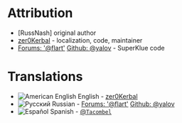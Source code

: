 # Attribution

- [RussNash] original author
- [zer0Kerbal][LINK:zer0Kerbal] - localization, code, maintainer
- [Forums: '@flart'][LINK:flart] [Github: @yalov][LINK:yalov] - SuperKlue code

# Translations

- ![][EN] English - [zer0Kerbal][LINK:zer0Kerbal]
- ![][RU] Russian - [Forums: '@flart'][LINK:flart] [Github: @yalov][LINK:yalov]
- ![][ES] Spanish - [@`Tacombel`][LINK:tacombel]

<!--- statics -->
[LINK:russnash37]: https://forum.kerbalspaceprogram.com/index.php?/profile/77512-russnash37/ "Forums: RussNash37"  
[LINK:russnash]: https://github.com/russnash "GitHub: russnash"  
[LINK:tacombel]: https://github.com/Tacombel "Tacombel"  
[LINK:flart]: https://forum.kerbalspaceprogram.com/index.php?/profile/181486-flart/ "Flart"  
[LINK:yalov]: https://github.com/yalov "yalov"  
[LINK:zer0Kerbal]: https://forum.kerbalspaceprogram.com/index.php?/profile/190933-zer0kerbal/ "zer0Kerbal"

<!-- Localization -->
[EN]: https://raw.githubusercontent.com/zer0Kerbal/zer0Kerbal/zed'K/Localization/img/American-flag-sm.png "American English"  
[BR]: https://raw.githubusercontent.com/zer0Kerbal/zer0Kerbal/zed'K/Localization/img/Brazilian-flag-sm.png "Brasil"  
[CN]: https://raw.githubusercontent.com/zer0Kerbal/zer0Kerbal/zed'K/Localization/img/Chinese-flag-sm.png "中文"   
[DE]: https://raw.githubusercontent.com/zer0Kerbal/zer0Kerbal/zed'K/Localization/img/German-flag-sm.png "Deutsch"  
[ES]: https://raw.githubusercontent.com/zer0Kerbal/zer0Kerbal/zed'K/Localization/img/Spanish-flag-sm.png "Español"  
[FR]: https://raw.githubusercontent.com/zer0Kerbal/zer0Kerbal/zed'K/Localization/img/French-flag-sm.png "Français"  
[IT]: https://raw.githubusercontent.com/zer0Kerbal/zer0Kerbal/zed'K/Localization/img/Italian-flag-sm.png "Italiano"  
[JA]: https://raw.githubusercontent.com/zer0Kerbal/zer0Kerbal/zed'K/Localization/img/Japanese-flag-sm.png "日本語"  
[KO]: https://raw.githubusercontent.com/zer0Kerbal/zer0Kerbal/zed'K/Localization/img/South-Korean-flag-sm.png "한국어"  
[ME]: https://raw.githubusercontent.com/zer0Kerbal/zer0Kerbal/zed'K/Localization/img/Mexican-flag-sm.png "Mexicano"  
[NL]: https://raw.githubusercontent.com/zer0Kerbal/zer0Kerbal/zed'K/Localization/img/Dutch-flag-sm.png "Dutch"  
[NO]: https://raw.githubusercontent.com/zer0Kerbal/zer0Kerbal/zed'K/Localization/img/Norwegian-flag-sm.png "Norsk"  
[PO]: https://raw.githubusercontent.com/zer0Kerbal/zer0Kerbal/zed'K/Localization/img/Polish-flag-sm.png "Polski"  
[RU]: https://raw.githubusercontent.com/zer0Kerbal/zer0Kerbal/zed'K/Localization/img/Russian-flag-sm.png "Русский"  
[SW]: https://raw.githubusercontent.com/zer0Kerbal/zer0Kerbal/zed'K/Localization/img/Swedish-flag-sm.png "Svenska"  
[TW]: https://raw.githubusercontent.com/zer0Kerbal/zer0Kerbal/zed'K/Localization/img/Taiwanese-flag-sm.png "国语"  
[HA]: https://raw.githubusercontent.com/zer0Kerbal/zer0Kerbal/zed'K/Localization/img/Hawaii-flag-sm.png "ʻŌlelo Pākē"  
